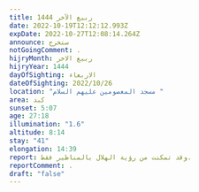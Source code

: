 ```yaml
---
title: ربيع الآخر 1444
date: 2022-10-19T12:12:12.993Z
expDate: 2022-10-27T12:08:14.264Z
announce: ستخرج
notGoingComment: .
hijryMonth: ربيع الاخر
hijryYear: 1444
dayOfSighting: الاربعاء
dateOfSighting: 2022/10/26
location: "مسجد المعصومين عليهم السلام "
area: كبد
sunset: 5:07
age: 27:18
illumination: "1.6"
altitude: 8:14
stay: "41"
elongation: 14:39
report: وقد تمكنت من رؤية الهلال بالمناظير فقط.
reportComment: .
draft: "false"
---
```

